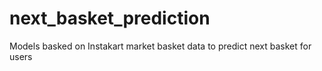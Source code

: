 # next_basket_prediction
Models basked on Instakart market basket data to predict next basket for users
